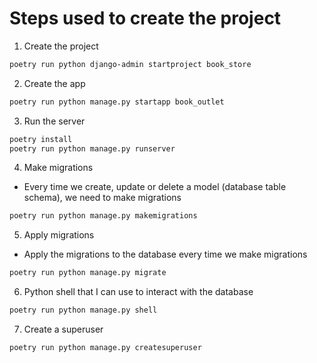 # Steps used to create the project

1. Create the project

```bash
poetry run python django-admin startproject book_store
```

2. Create the app

```bash
poetry run python manage.py startapp book_outlet
```

3. Run the server

```bash
poetry install
poetry run python manage.py runserver
```

4. Make migrations
- Every time we create, update or delete a model (database table schema), we need to make migrations

```bash
poetry run python manage.py makemigrations
```

5. Apply migrations
- Apply the migrations to the database every time we make migrations

```bash
poetry run python manage.py migrate
```

6. Python shell that I can use to interact with the database

```bash
poetry run python manage.py shell
```

7. Create a superuser

```bash
poetry run python manage.py createsuperuser
```


